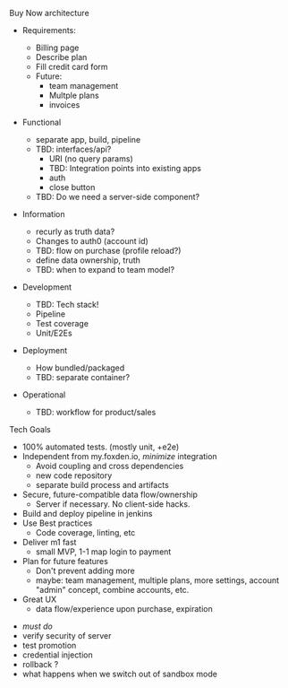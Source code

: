 Buy Now architecture

* Requirements:
    * Billing page
    * Describe plan
    * Fill credit card form
    * Future:
        * team management
        * Multple plans
        * invoices

* Functional
    * separate app, build, pipeline
    * TBD: interfaces/api?
      * URI (no query params)
      * TBD: Integration points into existing apps
      * auth
      * close button
    * TBD: Do we need a server-side component?

* Information
    * recurly as truth data?
    * Changes to auth0 (account id)
    * TBD: flow on purchase (profile reload?)
    * define data ownership, truth
    * TBD: when to expand to team model?

* Development
    * TBD: Tech stack!
    * Pipeline
    * Test coverage
    * Unit/E2Es

* Deployment
    * How bundled/packaged
    * TBD: separate container?

* Operational
    * TBD: workflow for product/sales

Tech Goals
* 100% automated tests. (mostly unit, +e2e)
* Independent from my.foxden.io, *minimize* integration
  * Avoid coupling and cross dependencies
  * new code repository
  * separate build process and artifacts
* Secure, future-compatible data flow/ownership
  * Server if necessary. No client-side hacks.
* Build and deploy pipeline in jenkins
* Use Best practices
  * Code coverage, linting, etc
* Deliver m1 fast
  * small MVP, 1-1 map login to payment
* Plan for future features
  * Don't prevent adding more
  * maybe: team management, multiple plans, more settings, account "admin" concept, combine accounts, etc.
* Great UX
  * data flow/experience upon purchase, expiration


- *must do*
 - verify security of server
 - test promotion
 - credential injection
 - rollback ?
 - what happens when we switch out of sandbox mode

